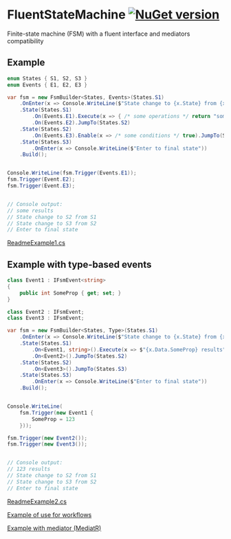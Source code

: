 # FluentStateMachine [![NuGet version](https://badge.fury.io/nu/FluentStateMachine.svg)](http://badge.fury.io/nu/FluentStateMachine)
Finite-state machine (FSM) with a fluent interface and mediators compatibility

## Example
```C#
enum States { S1, S2, S3 }
enum Events { E1, E2, E3 }
```
```C#
var fsm = new FsmBuilder<States, Events>(States.S1)
    .OnEnter(x => Console.WriteLine($"State change to {x.State} from {x.PrevState}"))
    .State(States.S1)
        .On(Events.E1).Execute(x => { /* some operations */ return "some results"; })
        .On(Events.E2).JumpTo(States.S2)
    .State(States.S2)
        .On(Events.E3).Enable(x => /* some conditions */ true).JumpTo(States.S3)
    .State(States.S3)
        .OnEnter(x => Console.WriteLine($"Enter to final state"))
    .Build();


Console.WriteLine(fsm.Trigger(Events.E1));
fsm.Trigger(Event.E2);
fsm.Trigger(Event.E3);


// Console output:
// some results
// State change to S2 from S1
// State change to S3 from S2
// Enter to final state
```

[ReadmeExample1.cs](https://github.com/mustaddon/StateMachine/blob/master/Examples/Example.ConsoleApp/ReadmeExample1.cs)


## Example with type-based events
```C#
class Event1 : IFsmEvent<string>
{
    public int SomeProp { get; set; }
}

class Event2 : IFsmEvent;
class Event3 : IFsmEvent;
```
```C#
var fsm = new FsmBuilder<States, Type>(States.S1)
    .OnEnter(x => Console.WriteLine($"State change to {x.State} from {x.PrevState}"))
    .State(States.S1)
        .On<Event1, string>().Execute(x => $"{x.Data.SomeProp} results")
        .On<Event2>().JumpTo(States.S2)
    .State(States.S2)
        .On<Event3>().JumpTo(States.S3)
    .State(States.S3)
        .OnEnter(x => Console.WriteLine($"Enter to final state"))
    .Build();


Console.WriteLine(
    fsm.Trigger(new Event1 { 
        SomeProp = 123 
    }));

fsm.Trigger(new Event2());
fsm.Trigger(new Event3());


// Console output:
// 123 results
// State change to S2 from S1
// State change to S3 from S2
// Enter to final state
```
[ReadmeExample2.cs](https://github.com/mustaddon/StateMachine/blob/master/Examples/Example.ConsoleApp/ReadmeExample2.cs)

[Example of use for workflows](https://github.com/mustaddon/StateMachine/blob/master/Examples/Example.ConsoleApp/WorkflowExample.cs)

[Example with mediator (MediatR)](https://github.com/mustaddon/StateMachine/blob/master/Examples/Example.ConsoleApp/MediatorExample.cs)
